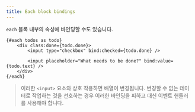 ```yaml
---
title: Each block bindings
---
```


`each` 블록 내부의 속성에 바인딩할 수도 있습니다.

```svelte
{#each todos as todo}
	<div class:done={todo.done}>
		<input type="checkbox" bind:checked={todo.done} />

		<input placeholder="What needs to be done?" bind:value={todo.text} />
	</div>
{/each}
```

> 이러한 `<input>` 요소와 상호 작용하면 배열이 변경됩니다. 변경할 수 없는 데이터로 작업하는 것을 선호하는 경우 이러한 바인딩을 피하고 대신 이벤트 핸들러를 사용해야 합니다.
